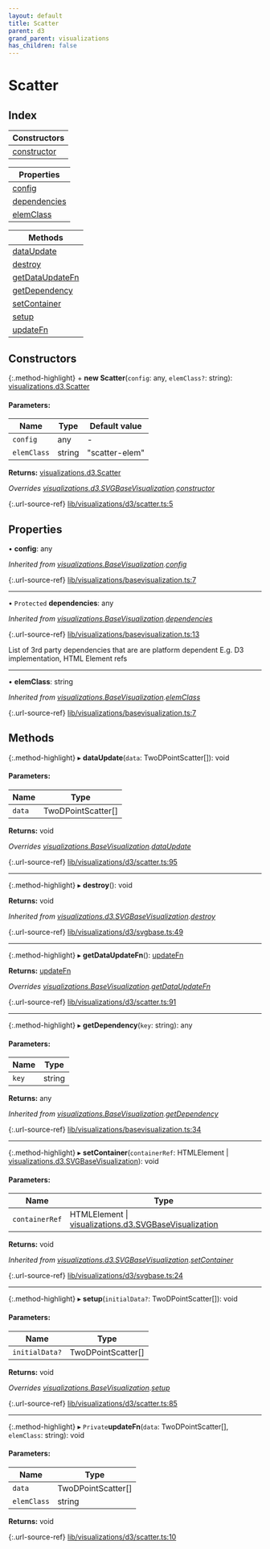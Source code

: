 ```yaml
---
layout: default
title: Scatter
parent: d3
grand_parent: visualizations
has_children: false
---
```


# Scatter

## Index

| Constructors |
|-----------|
| [constructor](#constructor) |

| Properties |
|-----------|
| [config](#config) |
| [dependencies](#dependencies) |
| [elemClass](#elemclass) |

| Methods |
|-----------|
| [dataUpdate](#dataupdate) |
| [destroy](#destroy) |
| [getDataUpdateFn](#getdataupdatefn) |
| [getDependency](#getdependency) |
| [setContainer](#setcontainer) |
| [setup](#setup) |
| [updateFn](#updatefn) |

## Constructors

{:.method-highlight}
\+ **new Scatter**(`config`: any, `elemClass?`: string): [visualizations.d3.Scatter](../visualizations_d3_scatter)

#### Parameters:

Name | Type | Default value |
------ | ------ | ------ |
`config` | any | - |
`elemClass` | string | "scatter-elem" |

**Returns:** [visualizations.d3.Scatter](../visualizations_d3_scatter)

*Overrides [visualizations.d3.SVGBaseVisualization](../visualizations_d3_svgbasevisualization).[constructor](../visualizations_d3_svgbasevisualization#constructor)*

{:.url-source-ref}
[lib/visualizations/d3/scatter.ts:5](https://github.com/ascentcore/dataspot/blob/74b97e8/lib/visualizations/d3/scatter.ts#L5)

## Properties

•  **config**: any

*Inherited from [visualizations.BaseVisualization](../visualizations_basevisualization).[config](../visualizations_basevisualization#config)*

{:.url-source-ref}
[lib/visualizations/basevisualization.ts:7](https://github.com/ascentcore/dataspot/blob/74b97e8/lib/visualizations/basevisualization.ts#L7)

___

• `Protected` **dependencies**: any

*Inherited from [visualizations.BaseVisualization](../visualizations_basevisualization).[dependencies](../visualizations_basevisualization#dependencies)*

{:.url-source-ref}
[lib/visualizations/basevisualization.ts:13](https://github.com/ascentcore/dataspot/blob/74b97e8/lib/visualizations/basevisualization.ts#L13)

List of 3rd party dependencies that are are platform dependent
E.g. D3 implementation, HTML Element refs

___

•  **elemClass**: string

*Inherited from [visualizations.BaseVisualization](../visualizations_basevisualization).[elemClass](../visualizations_basevisualization#elemclass)*

{:.url-source-ref}
[lib/visualizations/basevisualization.ts:7](https://github.com/ascentcore/dataspot/blob/74b97e8/lib/visualizations/basevisualization.ts#L7)

## Methods

{:.method-highlight}
▸ **dataUpdate**(`data`: TwoDPointScatter[]): void

#### Parameters:

Name | Type |
------ | ------ |
`data` | TwoDPointScatter[] |

**Returns:** void

*Overrides [visualizations.BaseVisualization](../visualizations_basevisualization).[dataUpdate](../visualizations_basevisualization#dataupdate)*

{:.url-source-ref}
[lib/visualizations/d3/scatter.ts:95](https://github.com/ascentcore/dataspot/blob/74b97e8/lib/visualizations/d3/scatter.ts#L95)

___

{:.method-highlight}
▸ **destroy**(): void

**Returns:** void

*Inherited from [visualizations.d3.SVGBaseVisualization](../visualizations_d3_svgbasevisualization).[destroy](../visualizations_d3_svgbasevisualization#destroy)*

{:.url-source-ref}
[lib/visualizations/d3/svgbase.ts:49](https://github.com/ascentcore/dataspot/blob/74b97e8/lib/visualizations/d3/svgbase.ts#L49)

___

{:.method-highlight}
▸ **getDataUpdateFn**(): [updateFn](../visualizations_d3_scatter#updatefn)

**Returns:** [updateFn](../visualizations_d3_scatter#updatefn)

*Overrides [visualizations.BaseVisualization](../visualizations_basevisualization).[getDataUpdateFn](../visualizations_basevisualization#getdataupdatefn)*

{:.url-source-ref}
[lib/visualizations/d3/scatter.ts:91](https://github.com/ascentcore/dataspot/blob/74b97e8/lib/visualizations/d3/scatter.ts#L91)

___

{:.method-highlight}
▸ **getDependency**(`key`: string): any

#### Parameters:

Name | Type |
------ | ------ |
`key` | string |

**Returns:** any

*Inherited from [visualizations.BaseVisualization](../visualizations_basevisualization).[getDependency](../visualizations_basevisualization#getdependency)*

{:.url-source-ref}
[lib/visualizations/basevisualization.ts:34](https://github.com/ascentcore/dataspot/blob/74b97e8/lib/visualizations/basevisualization.ts#L34)

___

{:.method-highlight}
▸ **setContainer**(`containerRef`: HTMLElement \| [visualizations.d3.SVGBaseVisualization](../visualizations_d3_svgbasevisualization)): void

#### Parameters:

Name | Type |
------ | ------ |
`containerRef` | HTMLElement \| [visualizations.d3.SVGBaseVisualization](../visualizations_d3_svgbasevisualization) |

**Returns:** void

*Inherited from [visualizations.d3.SVGBaseVisualization](../visualizations_d3_svgbasevisualization).[setContainer](../visualizations_d3_svgbasevisualization#setcontainer)*

{:.url-source-ref}
[lib/visualizations/d3/svgbase.ts:24](https://github.com/ascentcore/dataspot/blob/74b97e8/lib/visualizations/d3/svgbase.ts#L24)

___

{:.method-highlight}
▸ **setup**(`initialData?`: TwoDPointScatter[]): void

#### Parameters:

Name | Type |
------ | ------ |
`initialData?` | TwoDPointScatter[] |

**Returns:** void

*Overrides [visualizations.BaseVisualization](../visualizations_basevisualization).[setup](../visualizations_basevisualization#setup)*

{:.url-source-ref}
[lib/visualizations/d3/scatter.ts:85](https://github.com/ascentcore/dataspot/blob/74b97e8/lib/visualizations/d3/scatter.ts#L85)

___

{:.method-highlight}
▸ `Private`**updateFn**(`data`: TwoDPointScatter[], `elemClass`: string): void

#### Parameters:

Name | Type |
------ | ------ |
`data` | TwoDPointScatter[] |
`elemClass` | string |

**Returns:** void

{:.url-source-ref}
[lib/visualizations/d3/scatter.ts:10](https://github.com/ascentcore/dataspot/blob/74b97e8/lib/visualizations/d3/scatter.ts#L10)
